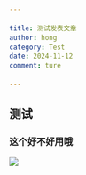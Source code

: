 ```yaml
---

title: 测试发表文章
author: hong
category: Test
date: 2024-11-12
comment: ture

---
```




## 测试



### 这个好不好用哦



![](..\..\src\assets\img\2024-11-12-12-34-49-image.png)

